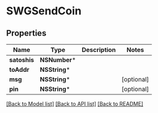 # SWGSendCoin

## Properties
Name | Type | Description | Notes
------------ | ------------- | ------------- | -------------
**satoshis** | **NSNumber*** |  | 
**toAddr** | **NSString*** |  | 
**msg** | **NSString*** |  | [optional] 
**pin** | **NSString*** |  | [optional] 

[[Back to Model list]](../README.md#documentation-for-models) [[Back to API list]](../README.md#documentation-for-api-endpoints) [[Back to README]](../README.md)


